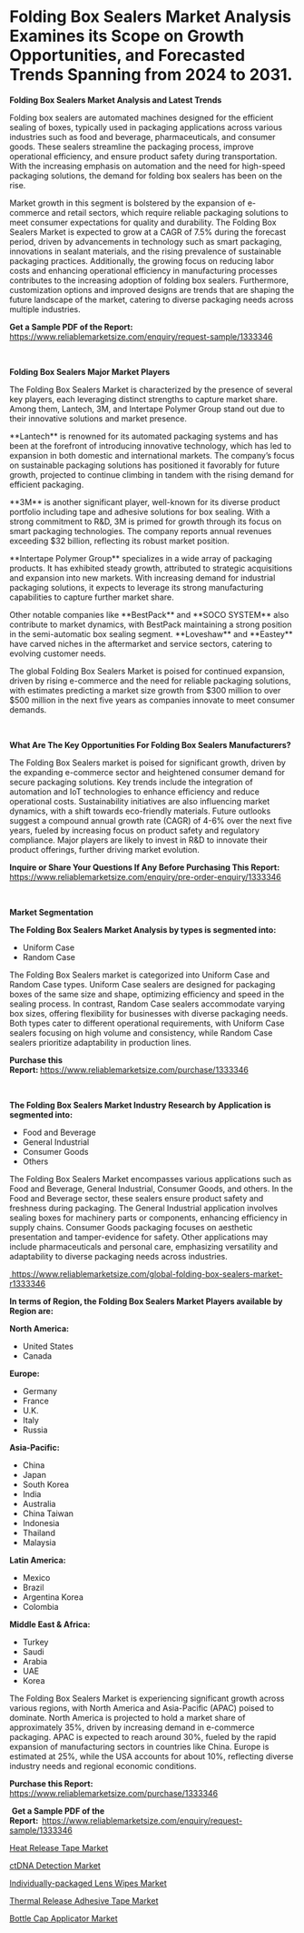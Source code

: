 <p><h1>Folding Box Sealers Market Analysis Examines its Scope on Growth Opportunities, and Forecasted Trends Spanning from 2024 to 2031.</h1></p><p><strong>Folding Box Sealers Market Analysis and Latest Trends</strong></p>
<p><p>Folding box sealers are automated machines designed for the efficient sealing of boxes, typically used in packaging applications across various industries such as food and beverage, pharmaceuticals, and consumer goods. These sealers streamline the packaging process, improve operational efficiency, and ensure product safety during transportation. With the increasing emphasis on automation and the need for high-speed packaging solutions, the demand for folding box sealers has been on the rise.</p><p>Market growth in this segment is bolstered by the expansion of e-commerce and retail sectors, which require reliable packaging solutions to meet consumer expectations for quality and durability. The Folding Box Sealers Market is expected to grow at a CAGR of 7.5% during the forecast period, driven by advancements in technology such as smart packaging, innovations in sealant materials, and the rising prevalence of sustainable packaging practices. Additionally, the growing focus on reducing labor costs and enhancing operational efficiency in manufacturing processes contributes to the increasing adoption of folding box sealers. Furthermore, customization options and improved designs are trends that are shaping the future landscape of the market, catering to diverse packaging needs across multiple industries.</p></p>
<p><strong>Get a Sample PDF of the Report:&nbsp;</strong> <a href="https://www.reliablemarketsize.com/enquiry/request-sample/1333346?utm_campaign=1186&utm_medium=2&utm_source=Github&utm_content=ia&utm_term=01102024&utm_id=folding-box-sealers">https://www.reliablemarketsize.com/enquiry/request-sample/1333346</a></p>
<p>&nbsp;</p>
<p><strong>Folding Box Sealers Major Market Players</strong></p>
<p><p>The Folding Box Sealers Market is characterized by the presence of several key players, each leveraging distinct strengths to capture market share. Among them, Lantech, 3M, and Intertape Polymer Group stand out due to their innovative solutions and market presence.</p><p>**Lantech** is renowned for its automated packaging systems and has been at the forefront of introducing innovative technology, which has led to expansion in both domestic and international markets. The company’s focus on sustainable packaging solutions has positioned it favorably for future growth, projected to continue climbing in tandem with the rising demand for efficient packaging.</p><p>**3M** is another significant player, well-known for its diverse product portfolio including tape and adhesive solutions for box sealing. With a strong commitment to R&D, 3M is primed for growth through its focus on smart packaging technologies. The company reports annual revenues exceeding $32 billion, reflecting its robust market position.</p><p>**Intertape Polymer Group** specializes in a wide array of packaging products. It has exhibited steady growth, attributed to strategic acquisitions and expansion into new markets. With increasing demand for industrial packaging solutions, it expects to leverage its strong manufacturing capabilities to capture further market share.</p><p>Other notable companies like **BestPack** and **SOCO SYSTEM** also contribute to market dynamics, with BestPack maintaining a strong position in the semi-automatic box sealing segment. **Loveshaw** and **Eastey** have carved niches in the aftermarket and service sectors, catering to evolving customer needs.</p><p>The global Folding Box Sealers Market is poised for continued expansion, driven by rising e-commerce and the need for reliable packaging solutions, with estimates predicting a market size growth from $300 million to over $500 million in the next five years as companies innovate to meet consumer demands.</p></p>
<p>&nbsp;</p>
<p><strong>What Are The Key Opportunities For Folding Box Sealers Manufacturers?</strong></p>
<p><p>The Folding Box Sealers market is poised for significant growth, driven by the expanding e-commerce sector and heightened consumer demand for secure packaging solutions. Key trends include the integration of automation and IoT technologies to enhance efficiency and reduce operational costs. Sustainability initiatives are also influencing market dynamics, with a shift towards eco-friendly materials. Future outlooks suggest a compound annual growth rate (CAGR) of 4-6% over the next five years, fueled by increasing focus on product safety and regulatory compliance. Major players are likely to invest in R&D to innovate their product offerings, further driving market evolution.</p></p>
<p><strong>Inquire or Share Your Questions If Any Before Purchasing This Report:</strong> <a href="https://www.reliablemarketsize.com/enquiry/pre-order-enquiry/1333346?utm_campaign=1186&utm_medium=2&utm_source=Github&utm_content=ia&utm_term=01102024&utm_id=folding-box-sealers">https://www.reliablemarketsize.com/enquiry/pre-order-enquiry/1333346</a></p>
<p>&nbsp;</p>
<p><strong>Market Segmentation</strong></p>
<p><strong>The Folding Box Sealers Market Analysis by types is segmented into:</strong></p>
<p><ul><li>Uniform Case</li><li>Random Case</li></ul></p>
<p><p>The Folding Box Sealers market is categorized into Uniform Case and Random Case types. Uniform Case sealers are designed for packaging boxes of the same size and shape, optimizing efficiency and speed in the sealing process. In contrast, Random Case sealers accommodate varying box sizes, offering flexibility for businesses with diverse packaging needs. Both types cater to different operational requirements, with Uniform Case sealers focusing on high volume and consistency, while Random Case sealers prioritize adaptability in production lines.</p></p>
<p><strong>Purchase this Report:&nbsp;</strong><a href="https://www.reliablemarketsize.com/purchase/1333346?utm_campaign=1186&utm_medium=2&utm_source=Github&utm_content=ia&utm_term=01102024&utm_id=folding-box-sealers">https://www.reliablemarketsize.com/purchase/1333346</a></p>
<p>&nbsp;</p>
<p><strong>The Folding Box Sealers Market Industry Research by Application is segmented into:</strong></p>
<p><ul><li>Food and Beverage</li><li>General Industrial</li><li>Consumer Goods</li><li>Others</li></ul></p>
<p><p>The Folding Box Sealers Market encompasses various applications such as Food and Beverage, General Industrial, Consumer Goods, and others. In the Food and Beverage sector, these sealers ensure product safety and freshness during packaging. The General Industrial application involves sealing boxes for machinery parts or components, enhancing efficiency in supply chains. Consumer Goods packaging focuses on aesthetic presentation and tamper-evidence for safety. Other applications may include pharmaceuticals and personal care, emphasizing versatility and adaptability to diverse packaging needs across industries.</p></p>
<p><a href="https://www.reliablemarketsize.com/global-folding-box-sealers-market-r1333346?utm_campaign=1186&utm_medium=2&utm_source=Github&utm_content=ia&utm_term=01102024&utm_id=folding-box-sealers">&nbsp;https://www.reliablemarketsize.com/global-folding-box-sealers-market-r1333346</a></p>
<p><strong>In terms of Region, the Folding Box Sealers Market Players available by Region are:</strong></p>
<p>
    <p> <strong> North America: </strong>
        <ul>
            <li>United States</li>
            <li>Canada</li>
        </ul>
        </p> 
    <p> <strong> Europe: </strong>
        <ul>
            <li>Germany</li>
            <li>France</li>
            <li>U.K.</li>
            <li>Italy</li>
            <li>Russia</li>
        </ul>
        </p> 
    <p> <strong> Asia-Pacific: </strong>
        <ul>
            <li>China</li>
            <li>Japan</li>
            <li>South Korea</li>
            <li>India</li>
            <li>Australia</li>
            <li>China Taiwan</li>
            <li>Indonesia</li>
            <li>Thailand</li>
            <li>Malaysia</li>
        </ul>
        </p> 
    <p> <strong> Latin America: </strong>
        <ul>
            <li>Mexico</li>
            <li>Brazil</li>
            <li>Argentina Korea</li>
            <li>Colombia</li>
        </ul>
        </p> 
    <p> <strong> Middle East & Africa: </strong>
        <ul>
            <li>Turkey</li>
            <li>Saudi</li>
            <li>Arabia</li>
            <li>UAE</li>
            <li>Korea</li>
        </ul>
    </p>
    </p>
<p><p>The Folding Box Sealers Market is experiencing significant growth across various regions, with North America and Asia-Pacific (APAC) poised to dominate. North America is projected to hold a market share of approximately 35%, driven by increasing demand in e-commerce packaging. APAC is expected to reach around 30%, fueled by the rapid expansion of manufacturing sectors in countries like China. Europe is estimated at 25%, while the USA accounts for about 10%, reflecting diverse industry needs and regional economic conditions.</p></p>
<p><strong>Purchase this Report: </strong><a href="https://www.reliablemarketsize.com/purchase/1333346?utm_campaign=1186&utm_medium=2&utm_source=Github&utm_content=ia&utm_term=01102024&utm_id=folding-box-sealers">https://www.reliablemarketsize.com/purchase/1333346</a></p>
<p>&nbsp;<strong>Get a Sample PDF of the Report:&nbsp;&nbsp;</strong><a href="https://www.reliablemarketsize.com/enquiry/request-sample/1333346?utm_campaign=1186&utm_medium=2&utm_source=Github&utm_content=ia&utm_term=01102024&utm_id=folding-box-sealers">https://www.reliablemarketsize.com/enquiry/request-sample/1333346</a></p>
<p><strong></strong></p>
<p><p><a href="https://issuu.com/reportprime-2/docs/heat-release-tape-market-size-2030._b601e946b45e29?utm_campaign=1186&utm_medium=2&utm_source=Github&utm_content=ia&utm_term=01102024&utm_id=folding-box-sealers">Heat Release Tape Market</a></p><p><a href="https://www.linkedin.com/pulse/emerging-opportunities-challenges-global-ctdna-detection-market-ppb6f?utm_campaign=1186&utm_medium=2&utm_source=Github&utm_content=ia&utm_term=01102024&utm_id=folding-box-sealers">ctDNA Detection Market</a></p><p><a href="https://github.com/AKSHATREPORTPRIME/Market-Research-Report-List-6/blob/main/individually-packaged-lens-wipes-market.md?utm_campaign=1186&utm_medium=2&utm_source=Github&utm_content=ia&utm_term=01102024&utm_id=folding-box-sealers">Individually-packaged Lens Wipes Market</a></p><p><a href="https://issuu.com/reportprime-2/docs/thermal-release-adhesive-tape-marke_3fe04b761f2c1a?utm_campaign=1186&utm_medium=2&utm_source=Github&utm_content=ia&utm_term=01102024&utm_id=folding-box-sealers">Thermal Release Adhesive Tape Market</a></p><p><a href="https://www.linkedin.com/pulse/future-trajectory-bottle-cap-applicator-market-emerging-pwpoc?utm_campaign=1186&utm_medium=2&utm_source=Github&utm_content=ia&utm_term=01102024&utm_id=folding-box-sealers">Bottle Cap Applicator Market</a></p></p>